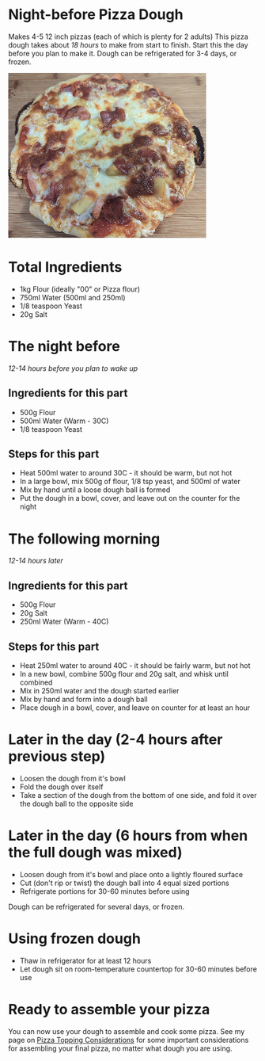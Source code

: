 # Night-before Pizza Dough
Makes 4-5 12 inch pizzas (each of which is plenty for 2 adults)
This pizza dough takes about *18 hours* to make from start to finish. Start this the day before you plan to make it.
Dough can be refrigerated for 3-4 days, or frozen.

![Pizza Photo](/Images/pizza-after.png)

# Total Ingredients
- 1kg Flour (ideally "00" or Pizza flour)
- 750ml Water (500ml and 250ml)
- 1/8 teaspoon Yeast
- 20g Salt

# The night before 
*12-14 hours before you plan to wake up*

## Ingredients for this part
 - 500g Flour
 - 500ml Water (Warm - 30C)
 - 1/8 teaspoon Yeast

## Steps for this part
 - Heat 500ml water to around 30C - it should be warm, but not hot
 - In a large bowl, mix 500g of flour, 1/8 tsp yeast, and 500ml of water
 - Mix by hand until a loose dough ball is formed
 - Put the dough in a bowl, cover, and leave out on the counter for the night

# The following morning 
 *12-14 hours later*

## Ingredients for this part
 - 500g Flour
 - 20g Salt
 - 250ml Water (Warm - 40C)

## Steps for this part
  - Heat 250ml water to around 40C - it should be fairly warm, but not hot
  - In a new bowl, combine 500g flour and 20g salt, and whisk until combined
  - Mix in 250ml water and the dough started earlier
  - Mix by hand and form into a dough ball
  - Place dough in a bowl, cover, and leave on counter for at least an hour

# Later in the day (2-4 hours after previous step)
 - Loosen the dough from it's bowl
 - Fold the dough over itself
  - Take a section of the dough from the bottom of one side, and fold it over the dough ball to the opposite side

# Later in the day (6 hours from when the full dough was mixed)
 - Loosen dough from it's bowl and place onto a lightly floured surface
 - Cut (don't rip or twist) the dough ball into 4 equal sized portions
 - Refrigerate portions for 30-60 minutes before using

Dough can be refrigerated for several days, or frozen.

# Using frozen dough
 - Thaw in refrigerator for at least 12 hours
 - Let dough sit on room-temperature countertop for 30-60 minutes before use

# Ready to assemble your pizza
You can now use your dough to assemble and cook some pizza. See my page on [Pizza Topping Considerations](Pizza-Topping-Considerations) for some important considerations for assembling your final pizza, no matter what dough you are using.